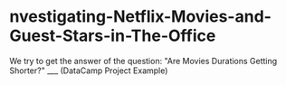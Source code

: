 # nvestigating-Netflix-Movies-and-Guest-Stars-in-The-Office
We try to get the answer of the question:   "Are Movies Durations Getting Shorter?"  ___  (DataCamp Project Example)
